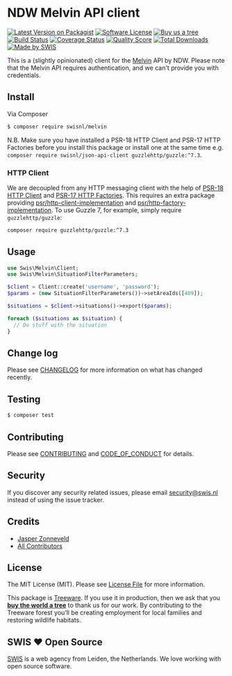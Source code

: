 # NDW Melvin API client

[![Latest Version on Packagist][ico-version]][link-packagist]
[![Software License][ico-license]](LICENSE.md)
[![Buy us a tree][ico-treeware]][link-treeware]
[![Build Status][ico-travis]][link-travis]
[![Coverage Status][ico-scrutinizer]][link-scrutinizer]
[![Quality Score][ico-code-quality]][link-code-quality]
[![Total Downloads][ico-downloads]][link-downloads]
[![Made by SWIS][ico-swis]][link-swis]

This is a (slightly opinionated) client for the [Melvin](https://melvin.ndw.nu) API by NDW. Please note that the Melvin API requires authentication, and we can't provide you with credentials.

## Install

Via Composer

``` bash
$ composer require swisnl/melvin
```

N.B. Make sure you have installed a PSR-18 HTTP Client and PSR-17 HTTP Factories before you install this package or install one at the same time e.g. `composer require swisnl/json-api-client guzzlehttp/guzzle:^7.3`.

### HTTP Client

We are decoupled from any HTTP messaging client with the help of [PSR-18 HTTP Client](https://www.php-fig.org/psr/psr-18/) and [PSR-17 HTTP Factories](https://www.php-fig.org/psr/psr-17/).
This requires an extra package providing [psr/http-client-implementation](https://packagist.org/providers/psr/http-client-implementation) and [psr/http-factory-implementation](https://packagist.org/providers/psr/http-factory-implementation).
To use Guzzle 7, for example, simply require `guzzlehttp/guzzle`:

``` bash
composer require guzzlehttp/guzzle:^7.3
```

## Usage

``` php
use Swis\Melvin\Client;
use Swis\Melvin\SituationFilterParameters;

$client = Client::create('username', 'password');
$params = (new SituationFilterParameters())->setAreaIds([409]);

$situations = $client->situations()->export($params);

foreach ($situations as $situation) {
  // Do stuff with the situation
}
```

## Change log

Please see [CHANGELOG](CHANGELOG.md) for more information on what has changed recently.

## Testing

``` bash
$ composer test
```

## Contributing

Please see [CONTRIBUTING](CONTRIBUTING.md) and [CODE_OF_CONDUCT](CODE_OF_CONDUCT.md) for details.

## Security

If you discover any security related issues, please email security@swis.nl instead of using the issue tracker.

## Credits

- [Jasper Zonneveld][link-author]
- [All Contributors][link-contributors]

## License

The MIT License (MIT). Please see [License File](LICENSE.md) for more information.

This package is [Treeware](https://treeware.earth). If you use it in production, then we ask that you [**buy the world a tree**][link-treeware] to thank us for our work. By contributing to the Treeware forest you’ll be creating employment for local families and restoring wildlife habitats.

## SWIS :heart: Open Source

[SWIS][link-swis] is a web agency from Leiden, the Netherlands. We love working with open source software. 

[ico-version]: https://img.shields.io/packagist/v/swisnl/melvin.svg?style=flat-square
[ico-license]: https://img.shields.io/badge/license-MIT-brightgreen.svg?style=flat-square
[ico-treeware]: https://img.shields.io/badge/Treeware-%F0%9F%8C%B3-lightgreen.svg?style=flat-square
[ico-travis]: https://img.shields.io/travis/com/swisnl/melvin/master.svg?style=flat-square
[ico-scrutinizer]: https://img.shields.io/scrutinizer/coverage/g/swisnl/melvin.svg?style=flat-square
[ico-code-quality]: https://img.shields.io/scrutinizer/g/swisnl/melvin.svg?style=flat-square
[ico-downloads]: https://img.shields.io/packagist/dt/swisnl/melvin.svg?style=flat-square
[ico-swis]: https://img.shields.io/badge/%F0%9F%9A%80-made%20by%20SWIS-%230737A9.svg?style=flat-square

[link-packagist]: https://packagist.org/packages/swisnl/melvin
[link-travis]: https://travis-ci.com/github/swisnl/melvin
[link-scrutinizer]: https://scrutinizer-ci.com/g/swisnl/melvin/code-structure
[link-code-quality]: https://scrutinizer-ci.com/g/swisnl/melvin
[link-downloads]: https://packagist.org/packages/swisnl/melvin
[link-treeware]: https://plant.treeware.earth/swisnl/melvin
[link-author]: https://github.com/swisnl
[link-contributors]: ../../contributors
[link-swis]: https://www.swis.nl
